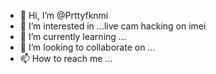 - 👋 Hi, I’m @Prttyfknmi
- 👀 I’m interested in ...live cam hacking on imei
- 🌱 I’m currently learning ...
- 💞️ I’m looking to collaborate on ...
- 📫 How to reach me ...

<!---
Prttyfknmi/Prttyfknmi is a ✨ special ✨ repository because its `README.md` (this file) appears on your GitHub profile.
You can click the Preview link to take a look at your changes.
--->
